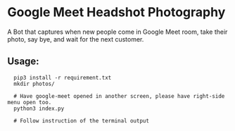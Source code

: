 # Google Meet Headshot Photography

A Bot that captures when new people come in Google Meet room, take their photo, say bye, and wait for the next customer.

## Usage:
```
  pip3 install -r requirement.txt
  mkdir photos/

  # Have google-meet opened in another screen, please have right-side menu open too.
  python3 index.py

  # Follow instruction of the terminal output
```
